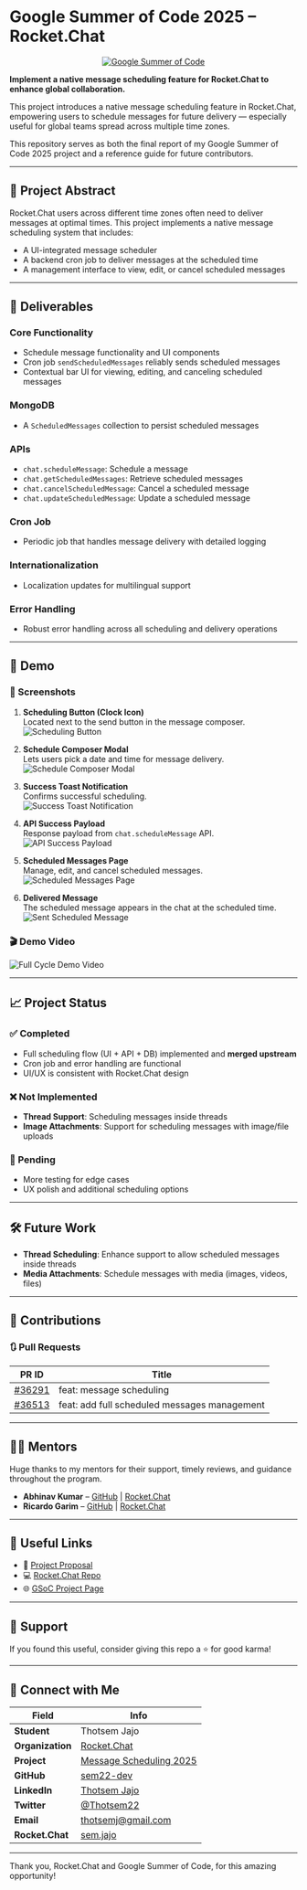 # Google Summer of Code 2025 – Rocket.Chat

<div align="center">
  <a href="https://summerofcode.withgoogle.com/programs/2025/projects/NoRi8SdE">
    <img src="https://summerofcode.withgoogle.com/assets/media/logo.svg" alt="Google Summer of Code">
  </a>
</div>

**Implement a native message scheduling feature for Rocket.Chat to enhance global collaboration.**

This project introduces a native message scheduling feature in Rocket.Chat, empowering users to schedule messages for future delivery — especially useful for global teams spread across multiple time zones.

This repository serves as both the final report of my Google Summer of Code 2025 project and a reference guide for future contributors.

---

## 📌 Project Abstract

Rocket.Chat users across different time zones often need to deliver messages at optimal times. This project implements a native message scheduling system that includes:

- A UI-integrated message scheduler
- A backend cron job to deliver messages at the scheduled time
- A management interface to view, edit, or cancel scheduled messages

---

## 🚢 Deliverables

### Core Functionality

- Schedule message functionality and UI components
- Cron job `sendScheduledMessages` reliably sends scheduled messages
- Contextual bar UI for viewing, editing, and canceling scheduled messages

### MongoDB

- A `ScheduledMessages` collection to persist scheduled messages

### APIs

- `chat.scheduleMessage`: Schedule a message
- `chat.getScheduledMessages`: Retrieve scheduled messages
- `chat.cancelScheduledMessage`: Cancel a scheduled message
- `chat.updateScheduledMessage`: Update a scheduled message

### Cron Job

- Periodic job that handles message delivery with detailed logging

### Internationalization

- Localization updates for multilingual support

### Error Handling

- Robust error handling across all scheduling and delivery operations

---

## 🎥 Demo

### 📸 Screenshots

1. **Scheduling Button (Clock Icon)**  
   Located next to the send button in the message composer.  
   ![Scheduling Button](https://github.com/user-attachments/assets/7eb2ee78-6642-4aa6-86f1-236b73b4b899)

2. **Schedule Composer Modal**  
   Lets users pick a date and time for message delivery.  
   ![Schedule Composer Modal](https://via.placeholder.com/600x400.png?text=Schedule+Composer+Modal)

3. **Success Toast Notification**  
   Confirms successful scheduling.  
   ![Success Toast Notification](https://via.placeholder.com/600x400.png?text=Success+Toast+Notification)

4. **API Success Payload**  
   Response payload from `chat.scheduleMessage` API.  
   ![API Success Payload](https://via.placeholder.com/600x400.png?text=API+Success+Payload)

5. **Scheduled Messages Page**  
   Manage, edit, and cancel scheduled messages.  
   ![Scheduled Messages Page](https://via.placeholder.com/600x400.png?text=Scheduled+Messages+Page)

6. **Delivered Message**  
   The scheduled message appears in the chat at the scheduled time.  
   ![Sent Scheduled Message](https://via.placeholder.com/600x400.png?text=Sent+Scheduled+Message)

### 🎬 Demo Video

![Full Cycle Demo Video](https://via.placeholder.com/600x400.png?text=Full+Cycle+Demo+Video)

---

## 📈 Project Status

### ✅ Completed

- Full scheduling flow (UI + API + DB) implemented and **merged upstream**
- Cron job and error handling are functional
- UI/UX is consistent with Rocket.Chat design

### ❌ Not Implemented

- **Thread Support**: Scheduling messages inside threads
- **Image Attachments**: Support for scheduling messages with image/file uploads

### 🔧 Pending

- More testing for edge cases
- UX polish and additional scheduling options

---

## 🛠️ Future Work

- **Thread Scheduling**: Enhance support to allow scheduled messages inside threads
- **Media Attachments**: Schedule messages with media (images, videos, files)

---

## 📂 Contributions

### 🔃 Pull Requests

| PR ID | Title |
| --- | --- |
| [#36291](https://github.com/RocketChat/Rocket.Chat/pull/36291) | feat: message scheduling |
| [#36513](https://github.com/RocketChat/Rocket.Chat/pull/36513) | feat: add full scheduled messages management |

---

## 👨‍🏫 Mentors

Huge thanks to my mentors for their support, timely reviews, and guidance throughout the program.

- **Abhinav Kumar** – [GitHub](https://github.com/Abhinav-Kumar-Dev) | [Rocket.Chat](https://open.rocket.chat/direct/abhinav.kumar)
- **Ricardo Garim** – [GitHub](https://github.com/ricardogarim) | [Rocket.Chat](https://open.rocket.chat/direct/ricardo.garim)

---

## 🔗 Useful Links

- 📄 [Project Proposal](https://docs.google.com/document/d/1ODAdD0BKT3o8NvSaxx38VfGNjYDipjMpZv73FaXwv2k/edit?usp=sharing)  
- 💻 [Rocket.Chat Repo](https://github.com/RocketChat/Rocket.Chat)  
- 🌐 [GSoC Project Page](https://summerofcode.withgoogle.com/programs/2025/projects/NoRi8SdE)

---

## 💖 Support

If you found this useful, consider giving this repo a ⭐ for good karma!

---

## 💬 Connect with Me

| Field | Info |
| --- | --- |
| **Student** | Thotsem Jajo |
| **Organization** | [Rocket.Chat](https://rocket.chat/) |
| **Project** | [Message Scheduling 2025](https://summerofcode.withgoogle.com/programs/2025/projects/NoRi8SdE) |
| **GitHub** | [sem22-dev](https://github.com/sem22-dev/) |
| **LinkedIn** | [Thotsem Jajo](https://www.linkedin.com/in/thotsem-jajo-30909a244/) |
| **Twitter** | [@Thotsem22](https://x.com/Thotsem22) |
| **Email** | thotsemj@gmail.com |
| **Rocket.Chat** | [sem.jajo](https://open.rocket.chat/direct/sem.jajo) |

---

Thank you, Rocket.Chat and Google Summer of Code, for this amazing opportunity!
